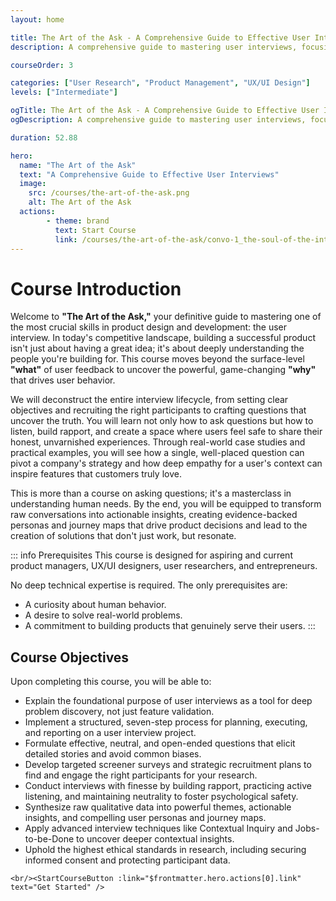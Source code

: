 ```yaml
---
layout: home

title: The Art of the Ask - A Comprehensive Guide to Effective User Interviews
description: A comprehensive guide to mastering user interviews, focusing on uncovering the deep 'why' behind user behavior to build truly valuable and intuitive products.

courseOrder: 3

categories: ["User Research", "Product Management", "UX/UI Design"]
levels: ["Intermediate"]

ogTitle: The Art of the Ask - A Comprehensive Guide to Effective User Interviews
ogDescription: A comprehensive guide to mastering user interviews, focusing on uncovering the deep 'why' behind user behavior to build truly valuable and intuitive products.

duration: 52.88

hero:
  name: "The Art of the Ask"
  text: "A Comprehensive Guide to Effective User Interviews"
  image:
    src: /courses/the-art-of-the-ask.png
    alt: The Art of the Ask
  actions:
        - theme: brand
          text: Start Course
          link: /courses/the-art-of-the-ask/convo-1_the-soul-of-the-interview
---
```

# Course Introduction

Welcome to **"The Art of the Ask,"** your definitive guide to mastering one of the most crucial skills in product design and development: the user interview. In today's competitive landscape, building a successful product isn't just about having a great idea; it's about deeply understanding the people you're building for. This course moves beyond the surface-level **"what"** of user feedback to uncover the powerful, game-changing **"why"** that drives user behavior.

We will deconstruct the entire interview lifecycle, from setting clear objectives and recruiting the right participants to crafting questions that uncover the truth. You will learn not only how to ask questions but how to listen, build rapport, and create a space where users feel safe to share their honest, unvarnished experiences. Through real-world case studies and practical examples, you will see how a single, well-placed question can pivot a company's strategy and how deep empathy for a user's context can inspire features that customers truly love.

This is more than a course on asking questions; it's a masterclass in understanding human needs. By the end, you will be equipped to transform raw conversations into actionable insights, creating evidence-backed personas and journey maps that drive product decisions and lead to the creation of solutions that don't just work, but resonate.

::: info Prerequisites
This course is designed for aspiring and current product managers, UX/UI designers, user researchers, and entrepreneurs.

No deep technical expertise is required. The only prerequisites are:

- A curiosity about human behavior.
- A desire to solve real-world problems.
- A commitment to building products that genuinely serve their users.
  :::

## Course Objectives

Upon completing this course, you will be able to:

- Explain the foundational purpose of user interviews as a tool for deep problem discovery, not just feature validation.
- Implement a structured, seven-step process for planning, executing, and reporting on a user interview project.
- Formulate effective, neutral, and open-ended questions that elicit detailed stories and avoid common biases.
- Develop targeted screener surveys and strategic recruitment plans to find and engage the right participants for your research.
- Conduct interviews with finesse by building rapport, practicing active listening, and maintaining neutrality to foster psychological safety.
- Synthesize raw qualitative data into powerful themes, actionable insights, and compelling user personas and journey maps.
- Apply advanced interview techniques like Contextual Inquiry and Jobs-to-be-Done to uncover deeper contextual insights.
- Uphold the highest ethical standards in research, including securing informed consent and protecting participant data.

`<br/><StartCourseButton :link="$frontmatter.hero.actions[0].link" text="Get Started" />`
